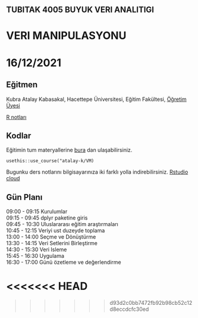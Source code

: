 ## TUBITAK 4005 BUYUK VERI ANALITIGI 


# VERI MANIPULASYONU 

# 16/12/2021

## Eğitmen

Kubra Atalay Kabasakal, Hacettepe Üniversitesi, Eğitim Fakültesi, [Öğretim Üyesi](https://avesis.hacettepe.edu.tr/katalay)
<br>

[R notları](http://www.rpubs.com/kkatalayders)   


## Kodlar
Eğitimin tum materyallerine [bura](https://github.com/atalay-k/VM.git) 
dan ulaşabilirsiniz. 

```{r}
usethis::use_course("atalay-k/VM)
```

Bugunku ders notlarını bilgisayarınıza iki farklı yolla indirebilirsiniz.
[Rstudio cloud](https://rstudio.cloud/project/3381892)




## Gün Planı

09:00 - 09:15 Kurulumlar 
<br>
09:15 - 09:45  dplyr paketine giris
<br>
09:45 - 10:30 Uluslararası eğitim araştırmaları
<br> 
10:45 - 12:15 Veriyi ust duzeyde toplama
<br>
13:00 - 14:00 Seçme ve Dönüştürme
<br>
13:30 - 14:15 Veri Setlerini Birleştirme
<br>
14:30 - 15:30 Veri Isleme
<br>
15:45 - 16:30 Uygulama
<br>
16:30 - 17:00 Günü özetleme ve değerlendirme
<br>

<<<<<<< HEAD
=======




>>>>>>> d93d2c0bb7472fb92b98cb52c12d8eccdcfc30ed
